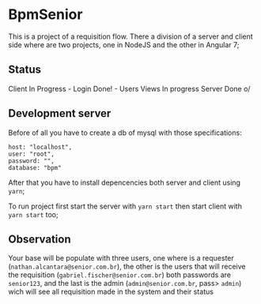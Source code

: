 # BpmSenior

This is a project of a requisition flow.
There a division of a server and client side where are two projects, one in NodeJS and the other in Angular 7;

## Status

Client In Progress - Login Done! - Users Views In progress
Server Done o/

## Development server

Before of all you have to create a db of mysql with those specifications:

    host: "localhost",
    user: "root",
    password: "",
    database: "bpm"

After that you have to install depencencies both server and client using `yarn`;

To run project first start the server with `yarn start` then start client with `yarn start` too;

## Observation

Your base will be populate with three users, one where is a requester (`nathan.alcantara@senior.com.br`), the other is the users that will receive the requisition (`gabriel.fischer@senior.com.br`) both passwords are `senior123`, and the last is the admin (`admin@senior.com.br`, pass> `admin`) wich will see all requisition made in the system and their status 